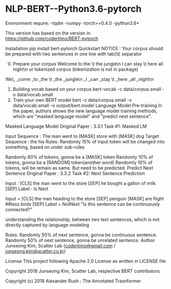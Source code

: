 # NLP-BERT--Python3.6-pytorch

 Environment require:
 -tqdm
 -numpy
 -torch>=0.4.0
 -python3.6+

This version has based on the version in https://github.com/codertimo/BERT-pytorch

Installation
pip install bert-pytorch
Quickstart
NOTICE : Your corpus should be prepared with two sentences in one line with tab(\t) separator

0. Prepare your corpus
Welcome to the \t the jungle\n
I can stay \t here all night\n
or tokenized corpus (tokenization is not in package)

Wel_ _come _to _the \t _the _jungle\n
_I _can _stay \t _here _all _night\n
1. Building vocab based on your corpus
bert-vocab -c data/corpus.small -o data/vocab.small
2. Train your own BERT model
bert -c data/corpus.small -v data/vocab.small -o output/bert.model
Language Model Pre-training
In the paper, authors shows the new language model training methods, which are "masked language model" and "predict next sentence".

Masked Language Model
Original Paper : 3.3.1 Task #1: Masked LM

Input Sequence  : The man went to [MASK] store with [MASK] dog
Target Sequence :                  the                his
Rules:
Randomly 15% of input token will be changed into something, based on under sub-rules

Randomly 80% of tokens, gonna be a [MASK] token
Randomly 10% of tokens, gonna be a [RANDOM] token(another word)
Randomly 10% of tokens, will be remain as same. But need to be predicted.
Predict Next Sentence
Original Paper : 3.3.2 Task #2: Next Sentence Prediction

Input : [CLS] the man went to the store [SEP] he bought a gallon of milk [SEP]
Label : Is Next

Input = [CLS] the man heading to the store [SEP] penguin [MASK] are flight ##less birds [SEP]
Label = NotNext
"Is this sentence can be continuously connected?"

understanding the relationship, between two text sentences, which is not directly captured by language modeling

Rules:
Randomly 50% of next sentence, gonna be continuous sentence.
Randomly 50% of next sentence, gonna be unrelated sentence.
Author
Junseong Kim, Scatter Lab (codertimo@gmail.com / junseong.kim@scatter.co.kr)

License
This project following Apache 2.0 License as written in LICENSE file

Copyright 2018 Junseong Kim, Scatter Lab, respective BERT contributors

Copyright (c) 2018 Alexander Rush : The Annotated Trasnformer
